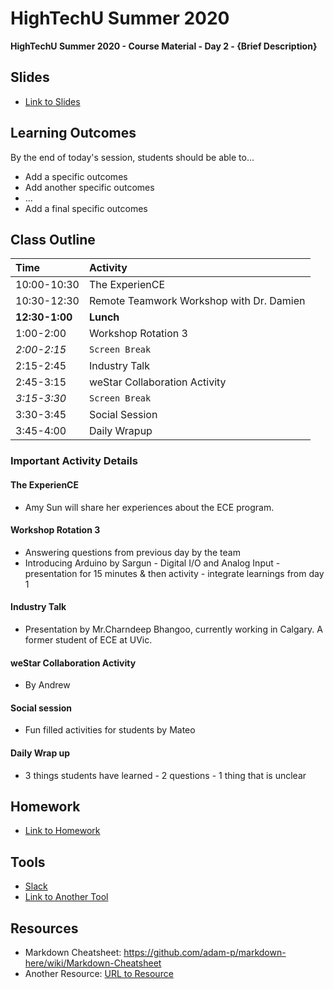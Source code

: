 # HighTechU Summer 2020

**HighTechU Summer 2020 - Course Material - Day 2 - {Brief Description}**

## Slides

* [Link to Slides](Link)

## Learning Outcomes
By the end of today's session, students should be able to...
* Add a specific outcomes
* Add another specific outcomes
* ...
* Add a final specific outcomes

## Class Outline

|Time|Activity|
|:---|:---|
|10:00-10:30| The ExperienCE|
|10:30-12:30| Remote Teamwork Workshop with Dr. Damien| 
|**12:30-1:00**|**Lunch**|
|1:00-2:00| Workshop Rotation 3|
|*2:00-2:15*|`Screen Break`|
|2:15-2:45| Industry Talk|
|2:45-3:15| weStar Collaboration Activity|
|*3:15-3:30*|`Screen Break`|
|3:30-3:45|Social Session|
|3:45-4:00|Daily Wrapup|

### Important Activity Details

#### The ExperienCE
* Amy Sun will share her experiences about the ECE program.

#### Workshop Rotation 3
* Answering questions from previous day by the team
* Introducing Arduino by Sargun - Digital I/O and Analog Input - presentation for 15 minutes & then activity - integrate learnings from day 1

#### Industry Talk
* Presentation by Mr.Charndeep Bhangoo, currently working in Calgary. A former student of ECE at UVic.

#### weStar Collaboration Activity
* By Andrew

#### Social session 
* Fun filled activities for students by Mateo

#### Daily Wrap up
* 3 things students have learned - 2 questions - 1 thing that is unclear

## Homework

* [Link to Homework](Link)

## Tools

* [Slack](https://slack.com/)
* [Link to Another Tool](Link)

## Resources

* Markdown Cheatsheet: https://github.com/adam-p/markdown-here/wiki/Markdown-Cheatsheet
* Another Resource: [URL to Resource](link)

